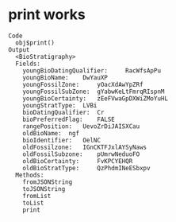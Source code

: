# print works

    Code
      obj$print()
    Output
      <BioStratigraphy>
      Fields:
      	youngBioDatingQualifier:	 RacWfsApPu 
      	youngBioName:	 DwYauXP 
      	youngFossilZone:	 yOacXdAwYpZRf 
      	youngFossilSubZone:	 gYabwKeLtFmrqRIspnM 
      	youngBioCertainty:	 zEeFVwaGpDXWiZMoYuHL 
      	youngStratType:	 LVBi 
      	bioDatingQualifier:	 Cr 
      	bioPreferredFlag:	 FALSE 
      	rangePosition:	 UevoZrDiJAISXCau 
      	oldBioName:	 ngf 
      	bioIdentifier:	 OelNC 
      	oldFossilzone:	 IGnCKTFJxlAYSyNaws 
      	oldFossilSubzone:	 pUmrwNeduoFO 
      	oldBioCertainty:	 FvKPCYEHQR 
      	oldBioStratType:	 QzPhdmINeESbxpv 
      Methods:
      	fromJSONString
      	toJSONString
      	fromList
      	toList
      	print

